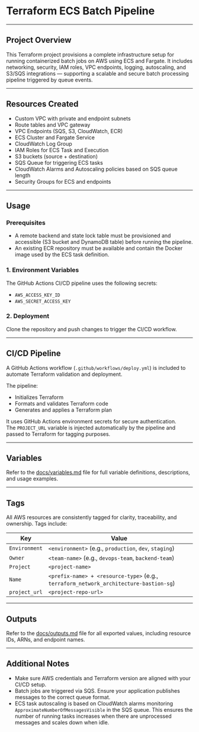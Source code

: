 # Terraform ECS Batch Pipeline

---

## Project Overview

This Terraform project provisions a complete infrastructure setup for running containerized batch jobs on AWS using ECS and Fargate. It includes networking, security, IAM roles, VPC endpoints, logging, autoscaling, and S3/SQS integrations — supporting a scalable and secure batch processing pipeline triggered by queue events.

---

## Resources Created

- Custom VPC with private and endpoint subnets  
- Route tables and VPC gateway  
- VPC Endpoints (SQS, S3, CloudWatch, ECR)  
- ECS Cluster and Fargate Service  
- CloudWatch Log Group  
- IAM Roles for ECS Task and Execution  
- S3 buckets (source + destination)  
- SQS Queue for triggering ECS tasks  
- CloudWatch Alarms and Autoscaling policies based on SQS queue length  
- Security Groups for ECS and endpoints  

---

## Usage

### Prerequisites

- A remote backend and state lock table must be provisioned and accessible (S3 bucket and DynamoDB table) before running the pipeline.
- An existing ECR repository must be available and contain the Docker image used by the ECS task definition.

### 1. Environment Variables

The GitHub Actions CI/CD pipeline uses the following secrets:

- `AWS_ACCESS_KEY_ID`  
- `AWS_SECRET_ACCESS_KEY`  

### 2. Deployment

Clone the repository and push changes to trigger the CI/CD workflow.

---

## CI/CD Pipeline

A GitHub Actions workflow (`.github/workflows/deploy.yml`) is included to automate Terraform validation and deployment.

The pipeline:
- Initializes Terraform  
- Formats and validates Terraform code  
- Generates and applies a Terraform plan  

It uses GitHub Actions environment secrets for secure authentication.  
The `PROJECT_URL` variable is injected automatically by the pipeline and passed to Terraform for tagging purposes.

---

## Variables

Refer to the [docs/variables.md](docs/01_variables.md) file for full variable definitions, descriptions, and usage examples.

---

## Tags

All AWS resources are consistently tagged for clarity, traceability, and ownership. Tags include:

| Key           | Value                                                                                 |
|---------------|---------------------------------------------------------------------------------------|
| `Environment` | `<environment>` (e.g., `production`, `dev`, `staging`)                                |
| `Owner`       | `<team-name>` (e.g., `devops-team`, `backend-team`)                                   |
| `Project`     | `<project-name>`                                                                      |
| `Name`        | `<prefix-name> + <resource-type>` (e.g., `terraform_network_architecture-bastion-sg`) |
| `project_url` | `<project-repo-url>`                                                                  |

---

## Outputs

Refer to the [docs/outputs.md](docs/02_outputs.md) file for all exported values, including resource IDs, ARNs, and endpoint names.

---

## Additional Notes

- Make sure AWS credentials and Terraform version are aligned with your CI/CD setup.  
- Batch jobs are triggered via SQS. Ensure your application publishes messages to the correct queue format.  
- ECS task autoscaling is based on CloudWatch alarms monitoring `ApproximateNumberOfMessagesVisible` in the SQS queue. This ensures the number of running tasks increases when there are unprocessed messages and scales down when idle.
